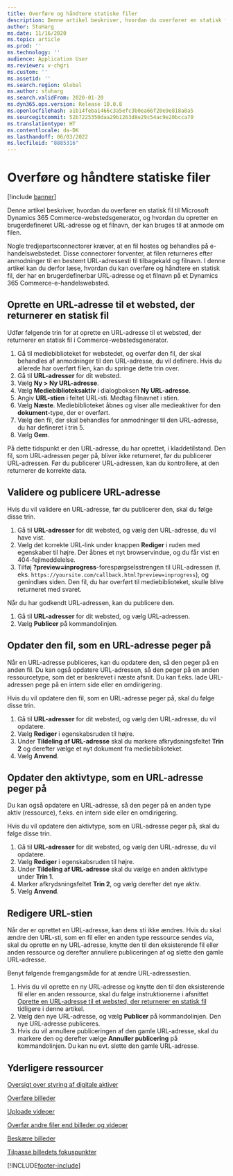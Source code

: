 ```yaml
---
title: Overføre og håndtere statiske filer
description: Denne artikel beskriver, hvordan du overfører en statisk fil til Microsoft Dynamics 365 Commerce-webstedsgenerator, og hvordan du opretter en brugerdefineret URL-adresse og et filnavn, der kan bruges til at anmode om filen.
author: StuHarg
ms.date: 11/16/2020
ms.topic: article
ms.prod: ''
ms.technology: ''
audience: Application User
ms.reviewer: v-chgri
ms.custom: ''
ms.assetid: ''
ms.search.region: Global
ms.author: stuharg
ms.search.validFrom: 2020-01-20
ms.dyn365.ops.version: Release 10.0.8
ms.openlocfilehash: a1b14feba1466c3a5efc3b0ea66f20e9e818a8a5
ms.sourcegitcommit: 52b7225350daa29b1263d8e29c54ac9e20bcca70
ms.translationtype: HT
ms.contentlocale: da-DK
ms.lasthandoff: 06/03/2022
ms.locfileid: "8885316"
---
```

# <a name="upload-and-serve-static-files"></a>Overføre og håndtere statiske filer

[!include [banner](includes/banner.md)]

Denne artikel beskriver, hvordan du overfører en statisk fil til Microsoft Dynamics 365 Commerce-webstedsgenerator, og hvordan du opretter en brugerdefineret URL-adresse og et filnavn, der kan bruges til at anmode om filen.

Nogle tredjepartsconnectorer kræver, at en fil hostes og behandles på e-handelswebstedet. Disse connectorer forventer, at filen returneres efter anmodninger til en bestemt URL-adressesti til tilbagekald og filnavn. I denne artikel kan du derfor læse, hvordan du kan overføre og håndtere en statisk fil, der har en brugerdefinerbar URL-adresse og et filnavn på et Dynamics 365 Commerce-e-handelswebsted.

## <a name="create-a-site-url-that-returns-a-static-file"></a>Oprette en URL-adresse til et websted, der returnerer en statisk fil

Udfør følgende trin for at oprette en URL-adresse til et websted, der returnerer en statisk fil i Commerce-webstedsgenerator.

1. Gå til mediebiblioteket for webstedet, og overfør den fil, der skal behandles af anmodninger til den URL-adresse, du vil definere. Hvis du allerede har overført filen, kan du springe dette trin over.
1. Gå til **URL-adresser** for dit websted.
1. Vælg **Ny \> Ny URL-adresse**.
1. Vælg **Mediebiblioteksaktiv** i dialogboksen **Ny URL-adresse**.
1. Angiv **URL-stien** i feltet URL-sti. Medtag filnavnet i stien.
1. Vælg **Næste**. Mediebiblioteket åbnes og viser alle medieaktiver for den **dokument**-type, der er overført.
1. Vælg den fil, der skal behandles for anmodninger til den URL-adresse, du har defineret i trin 5.
1. Vælg **Gem**.

På dette tidspunkt er den URL-adresse, du har oprettet, i kladdetilstand. Den fil, som URL-adressen peger på, bliver ikke returneret, før du publicerer URL-adressen. Før du publicerer URL-adressen, kan du kontrollere, at den returnerer de korrekte data.

## <a name="validate-and-publish-a-url"></a>Validere og publicere URL-adresse

Hvis du vil validere en URL-adresse, før du publicerer den, skal du følge disse trin.

1. Gå til **URL-adresser** for dit websted, og vælg den URL-adresse, du vil have vist.
2. Vælg det korrekte URL-link under knappen **Rediger** i ruden med egenskaber til højre. Der åbnes et nyt browservindue, og du får vist en 404-fejlmeddelelse.
3. Tilføj **?preview=inprogress**-forespørgselsstrengen til URL-adressen (f. eks. `https://yoursite.com/callback.html?preview=inprogress`), og genindlæs siden. Den fil, du har overført til mediebiblioteket, skulle blive returneret med svaret.

Når du har godkendt URL-adressen, kan du publicere den.

1. Gå til **URL-adresser** for dit websted, og vælg URL-adressen.
2. Vælg **Publicer** på kommandolinjen.

## <a name="update-the-file-that-a-url-points-to"></a>Opdater den fil, som en URL-adresse peger på

Når en URL-adresse publiceres, kan du opdatere den, så den peger på en anden fil. Du kan også opdatere URL-adressen, så den peger på en anden ressourcetype, som det er beskrevet i næste afsnit. Du kan f.eks. lade URL-adressen pege på en intern side eller en omdirigering.

Hvis du vil opdatere den fil, som en URL-adresse peger på, skal du følge disse trin.

1. Gå til **URL-adresser** for dit websted, og vælg den URL-adresse, du vil opdatere.
1. Vælg **Rediger** i egenskabsruden til højre.
1. Under **Tildeling af URL-adresse** skal du markere afkrydsningsfeltet **Trin 2** og derefter vælge et nyt dokument fra mediebiblioteket.
1. Vælg **Anvend**.

## <a name="update-the-asset-type-that-a-url-points-to"></a>Opdater den aktivtype, som en URL-adresse peger på

Du kan også opdatere en URL-adresse, så den peger på en anden type aktiv (ressource), f.eks. en intern side eller en omdirigering.

Hvis du vil opdatere den aktivtype, som en URL-adresse peger på, skal du følge disse trin.

1. Gå til **URL-adresser** for dit websted, og vælg den URL-adresse, du vil opdatere.
1. Vælg **Rediger** i egenskabsruden til højre.
1. Under **Tildeling af URL-adresse** skal du vælge en anden aktivtype under **Trin 1**.
1. Marker afkrydsningsfeltet **Trin 2**, og vælg derefter det nye aktiv.
1. Vælg **Anvend**.

## <a name="change-the-url-path"></a>Redigere URL-stien

Når der er oprettet en URL-adresse, kan dens sti ikke ændres. Hvis du skal ændre den URL-sti, som en fil eller en anden type ressource sendes via, skal du oprette en ny URL-adresse, knytte den til den eksisterende fil eller anden ressource og derefter annullere publiceringen af og slette den gamle URL-adresse.

Benyt følgende fremgangsmåde for at ændre URL-adressestien.

1. Hvis du vil oprette en ny URL-adresse og knytte den til den eksisterende fil eller en anden ressource, skal du følge instruktionerne i afsnittet [Oprette en URL-adresse til et websted, der returnerer en statisk fil](#create-a-site-url-that-returns-a-static-file) tidligere i denne artikel.
1. Vælg den nye URL-adresse, og vælg **Publicer** på kommandolinjen. Den nye URL-adresse publiceres.
1. Hvis du vil annullere publiceringen af den gamle URL-adresse, skal du markere den og derefter vælge **Annuller publicering** på kommandolinjen. Du kan nu evt. slette den gamle URL-adresse.

## <a name="additional-resources"></a>Yderligere ressourcer

[Oversigt over styring af digitale aktiver](dam-overview.md)

[Overføre billeder](dam-upload-images.md)

[Uploade videoer](dam-upload-video.md)

[Overfør andre filer end billeder og videoer](dam-upload-files.md)

[Beskære billeder](dam-crop-images.md)

[Tilpasse billedets fokuspunkter](dam-custom-focal-point.md)


[!INCLUDE[footer-include](../includes/footer-banner.md)]